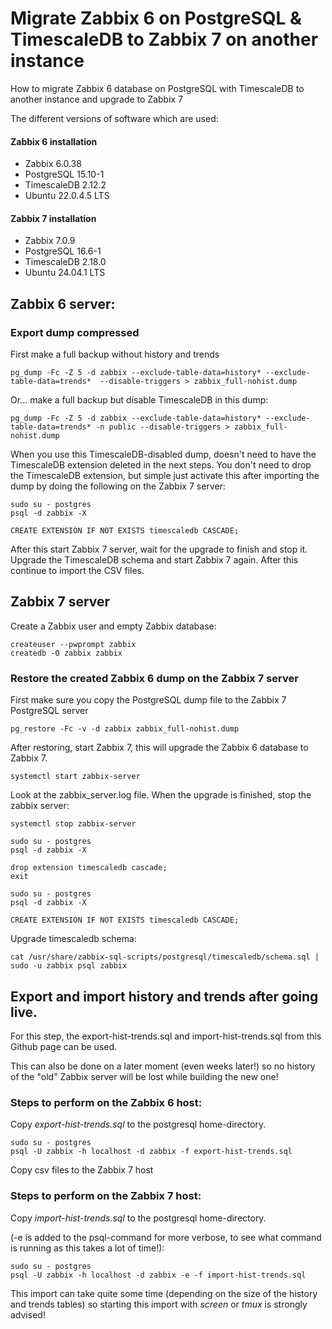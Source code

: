 # Migrate Zabbix 6 on PostgreSQL & TimescaleDB to Zabbix 7 on another instance
How to migrate Zabbix 6 database on PostgreSQL with TimescaleDB to another instance and upgrade to Zabbix 7

The different versions of software which are used:

#### Zabbix 6 installation
- Zabbix 6.0.38
- PostgreSQL 15.10-1
- TimescaleDB 2.12.2
- Ubuntu 22.0.4.5 LTS

#### Zabbix 7 installation
- Zabbix 7.0.9
- PostgreSQL 16.6-1
- TimescaleDB 2.18.0
- Ubuntu 24.04.1 LTS

## Zabbix 6 server:

### Export dump compressed
First make a full backup without history and trends

`pg_dump -Fc -Z 5 -d zabbix --exclude-table-data=history* --exclude-table-data=trends*  --disable-triggers > zabbix_full-nohist.dump`

Or... make a full backup but disable TimescaleDB in this dump:

`pg_dump -Fc -Z 5 -d zabbix --exclude-table-data=history* --exclude-table-data=trends* -n public --disable-triggers > zabbix_full-nohist.dump`

When you use this TimescaleDB-disabled dump, doesn't need to have the TimescaleDB extension deleted in the next steps. You don't need to drop the TimescaleDB extension, but simple just activate this after importing the dump by doing the following on the Zabbix 7 server:

```
sudo su - postgres
psql -d zabbix -X

CREATE EXTENSION IF NOT EXISTS timescaledb CASCADE;
```

After this start Zabbix 7 server, wait for the upgrade to finish and stop it. Upgrade the TimescaleDB schema and start Zabbix 7 again. After this continue to import the CSV files.

## Zabbix 7 server

Create a Zabbix user and empty Zabbix database:
```
createuser --pwprompt zabbix
createdb -O zabbix zabbix
```

### Restore the created Zabbix 6 dump on the Zabbix 7 server

First make sure you copy the PostgreSQL dump file to the Zabbix 7 PostgreSQL server

`pg_restore -Fc -v -d zabbix zabbix_full-nohist.dump`

After restoring, start Zabbix 7, this will upgrade the Zabbix 6 database to Zabbix 7.

`systemctl start zabbix-server`

Look at the zabbix_server.log file. When the upgrade is finished, stop the zabbix server:

`systemctl stop zabbix-server`

```
sudo su - postgres
psql -d zabbix -X

drop extension timescaledb cascade;
exit
```

```
sudo su - postgres
psql -d zabbix -X

CREATE EXTENSION IF NOT EXISTS timescaledb CASCADE;
```

Upgrade timescaledb schema:

`cat /usr/share/zabbix-sql-scripts/postgresql/timescaledb/schema.sql | sudo -u zabbix psql zabbix`


## Export and import history and trends after going live.
For this step, the export-hist-trends.sql and import-hist-trends.sql from this Github page can be used.

This can also be done on a later moment (even weeks later!) so no history of the "old" Zabbix server will be lost while building the new one!

### Steps to perform on the Zabbix 6 host:
Copy _export-hist-trends.sql_ to the postgresql home-directory.

```
sudo su - postgres
psql -U zabbix -h localhost -d zabbix -f export-hist-trends.sql
```

Copy csv files to the Zabbix 7 host

### Steps to perform on the Zabbix 7 host:
Copy _import-hist-trends.sql_ to the postgresql home-directory.

(-e is added to the psql-command for more verbose, to see what command is running as this takes a lot of time!):

```
sudo su - postgres
psql -U zabbix -h localhost -d zabbix -e -f import-hist-trends.sql
```

This import can take quite some time (depending on the size of the history and trends tables) so starting this import with _screen_ or _tmux_ is strongly advised!
